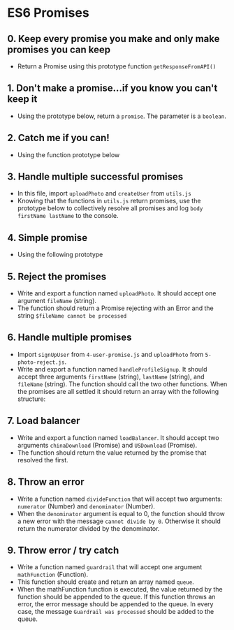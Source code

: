 # ES6 Promises

## 0. Keep every promise you make and only make promises you can keep
- Return a Promise using this prototype function `getResponseFromAPI()`

## 1. Don't make a promise...if you know you can't keep it
- Using the prototype below, return a `promise`. The parameter is a `boolean`.

## 2. Catch me if you can!
- Using the function prototype below

## 3. Handle multiple successful promises
- In this file, import `uploadPhoto` and `createUser` from `utils.js`
- Knowing that the functions in `utils.js` return promises, use the prototype below to collectively resolve all promises and log `body firstName lastName` to the console.

## 4. Simple promise
- Using the following prototype

## 5. Reject the promises
- Write and export a function named `uploadPhoto`. It should accept one argument `fileName` (string).
- The function should return a Promise rejecting with an Error and the string `$fileName cannot be processed`

## 6. Handle multiple promises
- Import `signUpUser` from `4-user-promise.js` and `uploadPhoto` from `5-photo-reject.js`.
- Write and export a function named `handleProfileSignup`. It should accept three arguments `firstName` (string), `lastName` (string), and `fileName` (string). The function should call the two other functions. When the promises are all settled it should return an array with the following structure:

## 7. Load balancer
- Write and export a function named `loadBalancer`. It should accept two arguments `chinaDownload` (Promise) and `USDownload` (Promise).
- The function should return the value returned by the promise that resolved the first.

## 8. Throw an error
- Write a function named `divideFunction` that will accept two arguments: `numerator` (Number) and `denominator` (Number).
- When the `denominator` argument is equal to 0, the function should throw a new error with the message `cannot divide by 0`. Otherwise it should return the numerator divided by the denominator.

## 9. Throw error / try catch
- Write a function named `guardrail` that will accept one argument `mathFunction` (Function).
- This function should create and return an array named `queue`.
- When the mathFunction function is executed, the value returned by the function should be appended to the queue. If this function throws an error, the error message should be appended to the queue. In every case, the message `Guardrail was processed` should be added to the queue.

